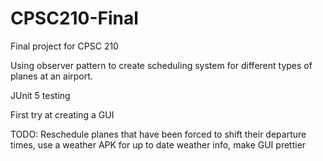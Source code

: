 # CPSC210-Final

Final project for CPSC 210

Using observer pattern to create scheduling system for different types of planes at an airport.

JUnit 5 testing 

First try at creating a GUI

TODO: Reschedule planes that have been forced to shift their departure times, use a weather APK for up to date weather info, make GUI prettier
